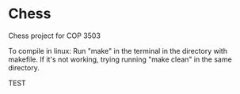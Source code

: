 # Chess
Chess project for COP 3503

To compile in linux: Run "make" in the terminal in the directory with makefile. If it's not working, trying running "make clean" in the same directory.


TEST

